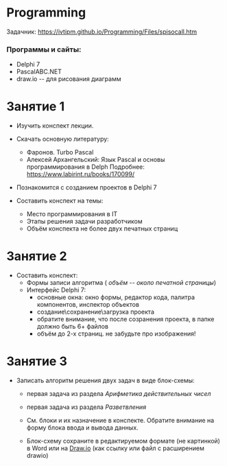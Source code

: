 # Programming

Задачник: https://ivtipm.github.io/Programming/Files/spisocall.htm

### Программы и сайты:
- Delphi 7
- PascalABC.NET
- draw.io -- для рисования диаграмм

# Занятие 1
- Изучить конспект лекции.
- Скачать основную литературу:
  - Фаронов. Turbo Pascal
  - Алексей Архангельский: Язык Pascal и основы программирования в Delph
Подробнее: https://www.labirint.ru/books/170099/

- Познакомится с созданием проектов в Delphi 7
- Составить конспект на темы:
  - Место программирования в IT
  - Этапы решения задачи разработчиком
  - Объём конспекта не более двух печатных страниц

# Занятие 2

- Составить конспект:
  - Формы записи алгоритма ( *объём -- около печатной страницы*)
  - Интерфейс Delphi 7:
    - основные окна: окно формы, редактор кода, палитра компонентов, инспектор объектов
    - создание\сохранение\загрузка проекта
    - обратите внимание, что после созранения проекта, в папке должно быть 6+ файлов
    - объём до 2-х страниц. не забудьте про изображения!


# Занятие 3
- Записать алгоритм решения двух задач в виде блок-схемы:
  - первая задача из раздела *Арифметика действительных чисел*
  - первая задача из раздела *Разветвления*
  
  - См. блоки и их назначение в конспекте. Обратите внимание на форму блока ввода и вывода данных.
  - Блок-схему сохраните в редактируемом формате (не картинкой) в Word или на [Draw.io](https://app.diagrams.net) (как ссылку или файл с расширением drawio)

